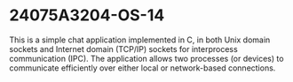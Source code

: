 # 24075A3204-OS-14
This is a simple chat application implemented in C, in  both Unix domain sockets and Internet domain (TCP/IP) sockets for interprocess communication (IPC). The application allows two processes (or devices) to communicate efficiently over either local or network-based connections.
